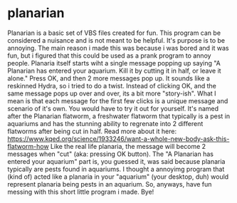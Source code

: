 # planarian
Planarian is a basic set of VBS files created for fun. This program can be considered a nuisance and is not meant to be helpful. It's purpose is to be annoying.
The main reason i made this was because i was bored and it was fun, but i figured that this could be used as a prank program to annoy people.
Planaria itself starts wiht a single message popping up saying "A Planarian has entered your aquarium. Kill it by cutting it in half, or leave it alone." Press OK, and then 2 more messages pop up. It sounds like a reskinned Hydra, so i tried to do a twist.
Instead of clicking OK, and the same message pops up over and over, its a bit more "story-ish". What I mean is that each message for the first few clicks is a unique message and scenario of it's own. You would have to try it out for yourself.
It's named after the Planarian flatworm, a freshwater flatworm that typically is a pest in aquariums and has the stunning ability to regrenate into 2 different flatworms after being cut in half. Read more about it here: https://www.kqed.org/science/1933246/want-a-whole-new-body-ask-this-flatworm-how
Like the real life planaria, the message will become 2 messages when "cut" (aka: pressing OK button). The "A Planarian has entered your aquarium" part is, you guessed it, was said because planaria typically are pests found in aquariums. I thought a annoyimg program that (kind of) acted like a planaria in your "aquarium" (your desktop, duh) would represent planaria being pests in an aquarium.
So, anyways, have fun messing with this short little program i made. Bye!
